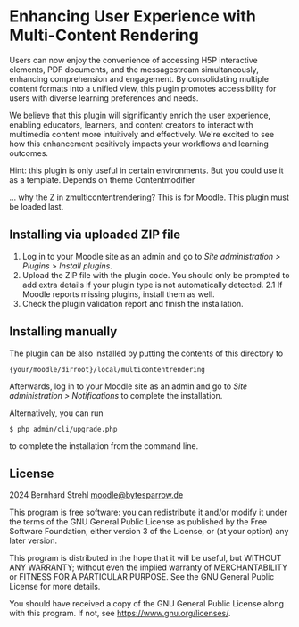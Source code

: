 # Enhancing User Experience with Multi-Content Rendering #
Users can now enjoy the convenience of accessing H5P interactive elements, PDF documents, and the messagestream simultaneously, enhancing comprehension and engagement.
By consolidating multiple content formats into a unified view, this plugin promotes accessibility for users with diverse learning preferences and needs.

We believe that this plugin will significantly enrich the user experience, enabling educators, learners, and content creators to interact with multimedia content more intuitively and effectively. We're excited to see how this enhancement positively impacts your workflows and learning outcomes.

Hint: this plugin is only useful in certain environments. But you could use it as a template.
Depends on theme Contentmodifier

... why the Z in zmulticontentrendering?
This is for Moodle. This plugin must be loaded last.
## Installing via uploaded ZIP file ##

1. Log in to your Moodle site as an admin and go to _Site administration >
   Plugins > Install plugins_.
2. Upload the ZIP file with the plugin code. You should only be prompted to add
   extra details if your plugin type is not automatically detected.
2.1 If Moodle reports missing plugins, install them as well.
3. Check the plugin validation report and finish the installation.

## Installing manually ##

The plugin can be also installed by putting the contents of this directory to

    {your/moodle/dirroot}/local/multicontentrendering

Afterwards, log in to your Moodle site as an admin and go to _Site administration >
Notifications_ to complete the installation.

Alternatively, you can run

    $ php admin/cli/upgrade.php

to complete the installation from the command line.

## License ##

2024 Bernhard Strehl <moodle@bytesparrow.de>

This program is free software: you can redistribute it and/or modify it under
the terms of the GNU General Public License as published by the Free Software
Foundation, either version 3 of the License, or (at your option) any later
version.

This program is distributed in the hope that it will be useful, but WITHOUT ANY
WARRANTY; without even the implied warranty of MERCHANTABILITY or FITNESS FOR A
PARTICULAR PURPOSE.  See the GNU General Public License for more details.

You should have received a copy of the GNU General Public License along with
this program.  If not, see <https://www.gnu.org/licenses/>.
